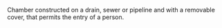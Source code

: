 ﻿Chamber constructed on a drain, sewer or pipeline and with a removable cover, that permits the entry of a person.
